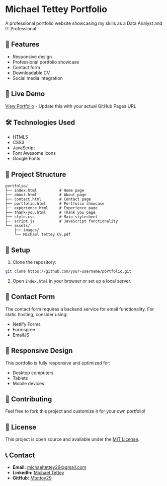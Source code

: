 # Michael Tettey Portfolio

A professional portfolio website showcasing my skills as a Data Analyst and IT Professional.

## 🌟 Features

- Responsive design
- Professional portfolio showcase
- Contact form
- Downloadable CV
- Social media integration

## 🚀 Live Demo

[View Portfolio](https://your-username.github.io/portfolio) - Update this with your actual GitHub Pages URL

## 🛠️ Technologies Used

- HTML5
- CSS3
- JavaScript
- Font Awesome icons
- Google Fonts

## 📁 Project Structure

```
portfolio/
├── index.html          # Home page
├── about.html          # About page
├── contact.html        # Contact page
├── portfolio.html      # Portfolio showcase
├── experience.html     # Experience page
├── thank-you.html      # Thank you page
├── style.css           # Main stylesheet
├── script.js           # JavaScript functionality
└── assets/
    ├── images/
    └── Michael Tettey CV.pdf
```

## 🔧 Setup

1. Clone the repository:
```bash
git clone https://github.com/your-username/portfolio.git
```

2. Open `index.html` in your browser or set up a local server.

## 📧 Contact Form

The contact form requires a backend service for email functionality. For static hosting, consider using:
- Netlify Forms
- Formspree
- EmailJS

## 📱 Responsive Design

This portfolio is fully responsive and optimized for:
- Desktop computers
- Tablets
- Mobile devices

## 🤝 Contributing

Feel free to fork this project and customize it for your own portfolio!

## 📄 License

This project is open source and available under the [MIT License](LICENSE).

## 📞 Contact

- **Email:** michaeltettey29@gmail.com
- **LinkedIn:** [Michael Tettey](https://linkedin.com/in/michaeltettey)
- **GitHub:** [Mtettey29](https://github.com/Mtettey29)